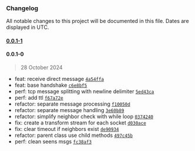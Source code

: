 ### Changelog

All notable changes to this project will be documented in this file. Dates are displayed in UTC.

#### [0.0.1-1](https://github.com/DIY0R/clap-peer/compare/0.0.1-0...0.0.1-1)

#### 0.0.1-0

> 28 October 2024

- feat: receive direct message [`4a54ffa`](https://github.com/DIY0R/clap-peer/commit/4a54ffab565a8fc6b0a21ed6252917f14cca3a7f)
- feat: base handshake [`c6e8bf5`](https://github.com/DIY0R/clap-peer/commit/c6e8bf5062e4cca39f46cc349173da6ea02b3a17)
- perf: tcp message splitting with newline delimiter [`5ed43ca`](https://github.com/DIY0R/clap-peer/commit/5ed43ca7476fc4083a300ae9aba3d81f85341490)
- perf: add ttl [`f67a72e`](https://github.com/DIY0R/clap-peer/commit/f67a72e3051b00a7f901bd3e55a568be597349ac)
- refactor: separate message processing [`f10050d`](https://github.com/DIY0R/clap-peer/commit/f10050dd3470ae98deb6082974865b5b30b138a9)
- refactor: separate message handling [`3e60b89`](https://github.com/DIY0R/clap-peer/commit/3e60b89d99fb6f54d581e10d513c96f027856502)
- refactor: simplify neighbor check with while loop [`0374240`](https://github.com/DIY0R/clap-peer/commit/0374240143cd890f5b51185936826a30dc8ed60f)
- fix: create a transform stream for each socket [`d030ace`](https://github.com/DIY0R/clap-peer/commit/d030ace6871c3f57bfe91545715a95bab1a3c82e)
- fix: clear timeout if neighbors exist [`de90934`](https://github.com/DIY0R/clap-peer/commit/de90934bf7c84a11ebbf619140297ecc204c62bc)
- refactor: parent class use child methods [`497c45b`](https://github.com/DIY0R/clap-peer/commit/497c45b9cb87c6e436f8c650336a7cb6462ec976)
- perf: clean seens msgs [`fc38af3`](https://github.com/DIY0R/clap-peer/commit/fc38af3c6fb9083f2fc67a8bec01e69ea3d4b32f)
